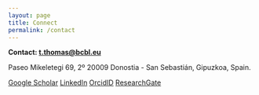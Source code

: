 ```yaml
---
layout: page
title: Connect
permalink: /contact
---
```


**Contact: t.thomas@bcbl.eu**

Paseo Mikeletegi 69, 2º
20009 Donostia - San Sebastián, Gipuzkoa, Spain.

[Google Scholar](https://scholar.google.com/citations?hl=en&user=aVvXJIkAAAAJ)
[LinkedIn](https://www.linkedin.com/in/trisha-thomas-a76436223/)
[OrcidID](https://orcid.org/0000-0001-8323-1012)
[ResearchGate](https://www.researchgate.net/profile/Trisha-Thomas-2)
